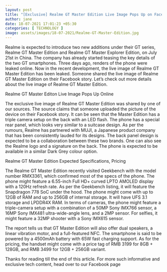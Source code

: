 ```yaml
---
layout: post
title: "[Exclusive] Realme GT Master Edition Live Image Pops Up on Facebook, Showcases the Muji Suitcase-Inspired Design"
author: jane 
date: 18-07-2021 17:01:23 +05:30 
categories: [ TECHNOLOGY ] 
image: assets/images/18-07-2021/Realme-GT-Master-Edition.jpg
---
```

Realme is expected to introduce two new additions under their GT series, Realme GT Master Edition and Realme GT Master Explorer Edition, on July 21st in China. The company has already started teasing the key details of the two GT smartphones. Three days ago, renders of the phone were leaked online. Now in the recent development, the live image of Realme GT Master Edition has been leaked. Someone shared the live image of Realme GT Master Edition on their Facebook story. Let’s check out more details about the live image of Realme GT Master Edition.

Realme GT Master Editon Live Image Pops Up Online

The exclusive live image of Realme GT Master Edition was shared by one of our sources. The source claims that someone uploaded the picture of the device on their Facebook story. It can be seen that the Master Edition has a triple camera setup on the back with an LED flash. The phone has a special rear panel, which looks very similar to a suitcase design. As per the rumours, Realme has partnered with MUJI, a Japanese product company that has been consistently lauded for its designs. The back panel design is expected to be a collaboration between these two brands. One can also see the Realme logo and a signature on the back. The phone is expected to be available in a similar Dark Grey colour option.

Realme GT Master Edition Expected Specifications, Pricing

The Realme GT Master Edition recently visited Geekbench with the model number RMX3361, which confirmed most of the specs of the phone. The phone might feature a 6.55-inch Full HD+ curved LPTO AMOLED display with a 120Hz refresh rate. As per the Geekbench listing, it will feature the Snapdragon 778 SoC under the hood. The phone might come with up to 12GB of RAM and up to 256GB of internal storage. It will have UFS 3.1 storage and LPDDR4X RAM. In terms of cameras, the phone might feature a triple-camera setup with a combination of a 50MP Sony IMX766 sensor, a 16MP Sony IMX481 ultra-wide-angle lens, and a 2MP sensor. For selfies, it might feature a 32MP shooter with a Sony IMX615 sensor.

The report tells us that GT Master Edition will also offer dual speakers, a linear vibration motor, and a full-featured NFC. The smartphone is said to be powered by a 4500mAh battery with 65W fast charging support. As for the pricing, the handset might come with a price tag of RMB 3199 for 8GB + 128GB, and RMB 3499 for 12GB + 256GB variant.

Thanks for reading till the end of this article. For more such informative and exclusive tech content, head over to our Facebook page



